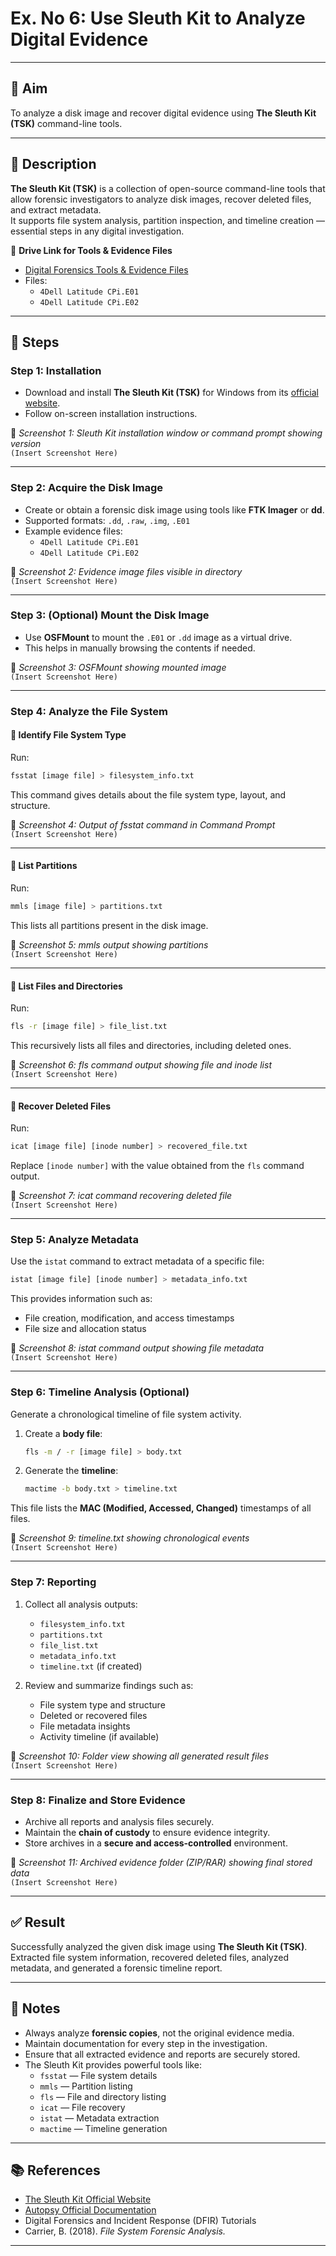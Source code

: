 # Ex. No 6: Use Sleuth Kit to Analyze Digital Evidence

---

## 🎯 Aim
To analyze a disk image and recover digital evidence using **The Sleuth Kit (TSK)** command-line tools.

---

## 📌 Description
**The Sleuth Kit (TSK)** is a collection of open-source command-line tools that allow forensic investigators to analyze disk images, recover deleted files, and extract metadata.  
It supports file system analysis, partition inspection, and timeline creation — essential steps in any digital investigation.

📂 **Drive Link for Tools & Evidence Files**  
- [Digital Forensics Tools & Evidence Files](https://drive.google.com/drive/u/1/folders/1ilSFY7Tqn2L7AjQGhq8yJ8kixc_xTU-v)  
- Files:
  - `4Dell Latitude CPi.E01`
  - `4Dell Latitude CPi.E02`


---

## 📝 Steps

### Step 1: Installation
- Download and install **The Sleuth Kit (TSK)** for Windows from its [official website](https://www.sleuthkit.org/).  
- Follow on-screen installation instructions.

📸 *Screenshot 1: Sleuth Kit installation window or command prompt showing version*  
`(Insert Screenshot Here)`

---

### Step 2: Acquire the Disk Image
- Create or obtain a forensic disk image using tools like **FTK Imager** or **dd**.  
- Supported formats: `.dd`, `.raw`, `.img`, `.E01`  
- Example evidence files:  
  - `4Dell Latitude CPi.E01`  
  - `4Dell Latitude CPi.E02`

📸 *Screenshot 2: Evidence image files visible in directory*  
`(Insert Screenshot Here)`

---

### Step 3: (Optional) Mount the Disk Image
- Use **OSFMount** to mount the `.E01` or `.dd` image as a virtual drive.  
- This helps in manually browsing the contents if needed.

📸 *Screenshot 3: OSFMount showing mounted image*  
`(Insert Screenshot Here)`

---

### Step 4: Analyze the File System

#### 🔹 Identify File System Type
Run:
```bash
fsstat [image file] > filesystem_info.txt
```
This command gives details about the file system type, layout, and structure.

📸 *Screenshot 4: Output of fsstat command in Command Prompt*  
`(Insert Screenshot Here)`

---

#### 🔹 List Partitions
Run:
```bash
mmls [image file] > partitions.txt
```
This lists all partitions present in the disk image.

📸 *Screenshot 5: mmls output showing partitions*  
`(Insert Screenshot Here)`

---

#### 🔹 List Files and Directories
Run:
```bash
fls -r [image file] > file_list.txt
```
This recursively lists all files and directories, including deleted ones.

📸 *Screenshot 6: fls command output showing file and inode list*  
`(Insert Screenshot Here)`

---

#### 🔹 Recover Deleted Files
Run:
```bash
icat [image file] [inode number] > recovered_file.txt
```
Replace `[inode number]` with the value obtained from the `fls` command output.

📸 *Screenshot 7: icat command recovering deleted file*  
`(Insert Screenshot Here)`

---

### Step 5: Analyze Metadata
Use the `istat` command to extract metadata of a specific file:
```bash
istat [image file] [inode number] > metadata_info.txt
```
This provides information such as:
- File creation, modification, and access timestamps  
- File size and allocation status  

📸 *Screenshot 8: istat command output showing file metadata*  
`(Insert Screenshot Here)`

---

### Step 6: Timeline Analysis (Optional)
Generate a chronological timeline of file system activity.

1. Create a **body file**:
   ```bash
   fls -m / -r [image file] > body.txt
   ```
2. Generate the **timeline**:
   ```bash
   mactime -b body.txt > timeline.txt
   ```

This file lists the **MAC (Modified, Accessed, Changed)** timestamps of all files.

📸 *Screenshot 9: timeline.txt showing chronological events*  
`(Insert Screenshot Here)`

---

### Step 7: Reporting
1. Collect all analysis outputs:
   - `filesystem_info.txt`
   - `partitions.txt`
   - `file_list.txt`
   - `metadata_info.txt`
   - `timeline.txt` (if created)

2. Review and summarize findings such as:
   - File system type and structure  
   - Deleted or recovered files  
   - File metadata insights  
   - Activity timeline (if available)

📸 *Screenshot 10: Folder view showing all generated result files*  
`(Insert Screenshot Here)`

---

### Step 8: Finalize and Store Evidence
- Archive all reports and analysis files securely.  
- Maintain the **chain of custody** to ensure evidence integrity.  
- Store archives in a **secure and access-controlled** environment.

📸 *Screenshot 11: Archived evidence folder (ZIP/RAR) showing final stored data*  
`(Insert Screenshot Here)`

---

## ✅ Result
Successfully analyzed the given disk image using **The Sleuth Kit (TSK)**.  
Extracted file system information, recovered deleted files, analyzed metadata, and generated a forensic timeline report.

---

## 📌 Notes
- Always analyze **forensic copies**, not the original evidence media.  
- Maintain documentation for every step in the investigation.  
- Ensure that all extracted evidence and reports are securely stored.  
- The Sleuth Kit provides powerful tools like:
  - `fsstat` — File system details  
  - `mmls` — Partition listing  
  - `fls` — File and directory listing  
  - `icat` — File recovery  
  - `istat` — Metadata extraction  
  - `mactime` — Timeline generation  

---

## 📚 References
- [The Sleuth Kit Official Website](https://www.sleuthkit.org/)  
- [Autopsy Official Documentation](https://www.autopsy.com/)  
- Digital Forensics and Incident Response (DFIR) Tutorials  
- Carrier, B. (2018). *File System Forensic Analysis.*

---
